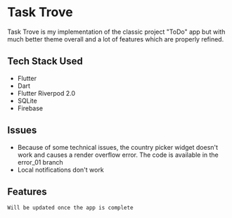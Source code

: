 # Task Trove

Task Trove is my implementation of the classic project "ToDo" app but with much better theme overall and a lot of features which are properly refined.

## Tech Stack Used
- Flutter
- Dart 
- Flutter Riverpod 2.0
- SQLite
- Firebase

## Issues
- Because of some technical issues, the country picker widget doesn't work and causes a render overflow error. The code is available in the error_01 branch
- Local notifications don't work

## Features 

`Will be updated once the app is complete`


